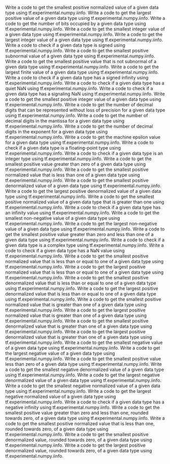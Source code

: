 Write a code to get the smallest positive normalized value of a given data type using tf.experimental.numpy.iinfo.
Write a code to get the largest positive value of a given data type using tf.experimental.numpy.iinfo.
Write a code to get the number of bits occupied by a given data type using tf.experimental.numpy.iinfo.
Write a code to get the smallest integer value of a given data type using tf.experimental.numpy.iinfo.
Write a code to get the largest integer value of a given data type using tf.experimental.numpy.iinfo.
Write a code to check if a given data type is signed using tf.experimental.numpy.iinfo.
Write a code to get the smallest positive subnormal value of a given data type using tf.experimental.numpy.iinfo.
Write a code to get the smallest positive value that is not subnormal of a given data type using tf.experimental.numpy.iinfo.
Write a code to get the largest finite value of a given data type using tf.experimental.numpy.iinfo.
Write a code to check if a given data type has a signed infinity using tf.experimental.numpy.iinfo.
Write a code to check if a given data type has a quiet NaN using tf.experimental.numpy.iinfo.
Write a code to check if a given data type has a signaling NaN using tf.experimental.numpy.iinfo.
Write a code to get the smallest positive integer value of a given data type using tf.experimental.numpy.iinfo.
Write a code to get the number of decimal digits that can be represented without loss of precision for a given data type using tf.experimental.numpy.iinfo.
Write a code to get the number of decimal digits in the mantissa for a given data type using tf.experimental.numpy.iinfo.
Write a code to get the number of decimal digits in the exponent for a given data type using tf.experimental.numpy.iinfo.
Write a code to get the machine epsilon value for a given data type using tf.experimental.numpy.iinfo.
Write a code to check if a given data type is a floating-point type using tf.experimental.numpy.iinfo.
Write a code to check if a given data type is an integer type using tf.experimental.numpy.iinfo.
Write a code to get the smallest positive value greater than zero of a given data type using tf.experimental.numpy.iinfo.
Write a code to get the smallest positive normalized value that is less than one of a given data type using tf.experimental.numpy.iinfo.
Write a code to get the smallest positive denormalized value of a given data type using tf.experimental.numpy.iinfo.
Write a code to get the largest positive denormalized value of a given data type using tf.experimental.numpy.iinfo.
Write a code to get the smallest positive normalized value of a given data type that is greater than one using tf.experimental.numpy.iinfo.
Write a code to check if a given data type has an infinity value using tf.experimental.numpy.iinfo.
Write a code to get the smallest non-negative value of a given data type using tf.experimental.numpy.iinfo.
Write a code to get the largest non-negative value of a given data type using tf.experimental.numpy.iinfo.
Write a code to get the smallest positive value greater than zero and less than one of a given data type using tf.experimental.numpy.iinfo.
Write a code to check if a given data type is a complex type using tf.experimental.numpy.iinfo.
Write a code to check if a given data type has a NaN value using tf.experimental.numpy.iinfo.
Write a code to get the smallest positive normalized value that is less than or equal to one of a given data type using tf.experimental.numpy.iinfo.
Write a code to get the largest positive normalized value that is less than or equal to one of a given data type using tf.experimental.numpy.iinfo.
Write a code to get the smallest positive denormalized value that is less than or equal to one of a given data type using tf.experimental.numpy.iinfo.
Write a code to get the largest positive denormalized value that is less than or equal to one of a given data type using tf.experimental.numpy.iinfo.
Write a code to get the smallest positive normalized value that is greater than one of a given data type using tf.experimental.numpy.iinfo.
Write a code to get the largest positive normalized value that is greater than one of a given data type using tf.experimental.numpy.iinfo.
Write a code to get the smallest positive denormalized value that is greater than one of a given data type using tf.experimental.numpy.iinfo.
Write a code to get the largest positive denormalized value that is greater than one of a given data type using tf.experimental.numpy.iinfo.
Write a code to get the smallest negative value of a given data type using tf.experimental.numpy.iinfo.
Write a code to get the largest negative value of a given data type using tf.experimental.numpy.iinfo.
Write a code to get the smallest positive value less than zero of a given data type using tf.experimental.numpy.iinfo.
Write a code to get the smallest negative denormalized value of a given data type using tf.experimental.numpy.iinfo.
Write a code to get the largest negative denormalized value of a given data type using tf.experimental.numpy.iinfo.
Write a code to get the smallest negative normalized value of a given data type using tf.experimental.numpy.iinfo.
Write a code to get the largest negative normalized value of a given data type using tf.experimental.numpy.iinfo.
Write a code to check if a given data type has a negative infinity using tf.experimental.numpy.iinfo.
Write a code to get the smallest positive value greater than zero and less than one, rounded towards zero, of a given data type using tf.experimental.numpy.iinfo.
Write a code to get the smallest positive normalized value that is less than one, rounded towards zero, of a given data type using tf.experimental.numpy.iinfo.
Write a code to get the smallest positive denormalized value, rounded towards zero, of a given data type using tf.experimental.numpy.iinfo.
Write a code to get the largest positive denormalized value, rounded towards zero, of a given data type using tf.experimental.numpy.iinfo.